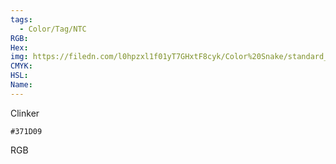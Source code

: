 ```yaml
---
tags:
  - Color/Tag/NTC
RGB:
Hex:
img: https://filedn.com/l0hpzxl1f01yT7GHxtF8cyk/Color%20Snake/standard_csv_to_svg//371D09.svg
CMYK:
HSL:
Name:
---
```

Clinker
```palette
#371D09
```
RGB
